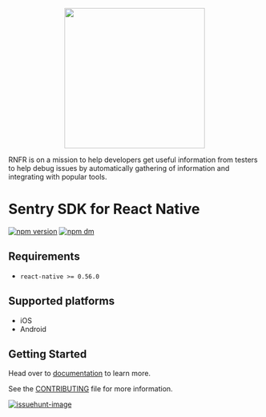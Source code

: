 <p align="center">
    <a href="https://ximxim.github.io/react-native-feedback-reporter/" target="_blank" align="center">
        <img src="https://ximxim.github.io/react-native-feedback-reporter/img/logo.svg" width="280">
    </a>
</p>

RNFR is on a mission to help developers get useful information from testers to help debug issues by automatically gathering of information and integrating with popular tools.

Sentry SDK for React Native
===========================

[![npm version](https://img.shields.io/badge/dynamic/json?color=brightgreen&label=npm&prefix=v&query=version&url=https%3A%2F%2Fraw.githubusercontent.com%2Fximxim%2Freact-native-feedback-reporter%2Fmaster%2Fpackage.json)](https://www.npmjs.com/package/react-native-feedback-reporter)
[![npm dm](https://img.shields.io/badge/documentation-github.io-blue)](https://ximxim.github.io/react-native-feedback-reporter/)

## Requirements

- `react-native >= 0.56.0`

## Supported platforms

- iOS
- Android
## Getting Started

Head over to [documentation](https://ximxim.github.io/react-native-feedback-reporter/) to learn more.

See the [CONTRIBUTING](CONTRIBUTING.md) file for more information.


[![issuehunt-image](https://issuehunt.io/static/embed/issuehunt-button-v1.svg)](https://issuehunt.io/r/ximxim/react-native-feedback-reporter)

